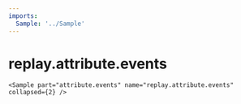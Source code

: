 ```yaml
---
imports:
  Sample: '../Sample'
---
```


# replay.attribute.events

```render
<Sample part="attribute.events" name="replay.attribute.events" collapsed={2} />
```
